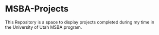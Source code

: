 # MSBA-Projects
This Repository is a space to display projects completed during my time in the University of Utah MSBA program.
